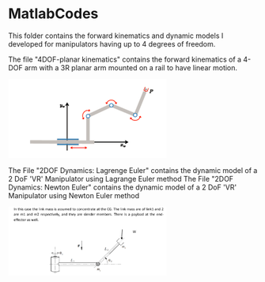 # MatlabCodes

This folder contains the forward kinematics and dynamic models I developed for manipulators having up to 4 degrees of freedom.


The file "4DOF-planar kinematics" contains the forward kinematics of a 4- DOF arm with a 3R planar arm mounted on a rail to have linear motion.

<img src ="https://github.com/TD0013/ManipulatorRobotics/blob/main/MatlabCodes/4-DOF%20Robot.png"
     width="320" alt="4-DOF Robot">

The File "2DOF Dynamics: Lagrenge Euler" contains the dynamic model of a 2 DoF 'VR' Manipulator using Lagrange Euler method
The File "2DOF Dynamics: Newton Euler" contains the dynamic model of a 2 DoF 'VR' Manipulator using Newton Euler method

<img src ="https://github.com/TD0013/ManipulatorRobotics/blob/main/MatlabCodes/2DOF-Robot.png"
     width="320" alt="2-DOF Robot">


